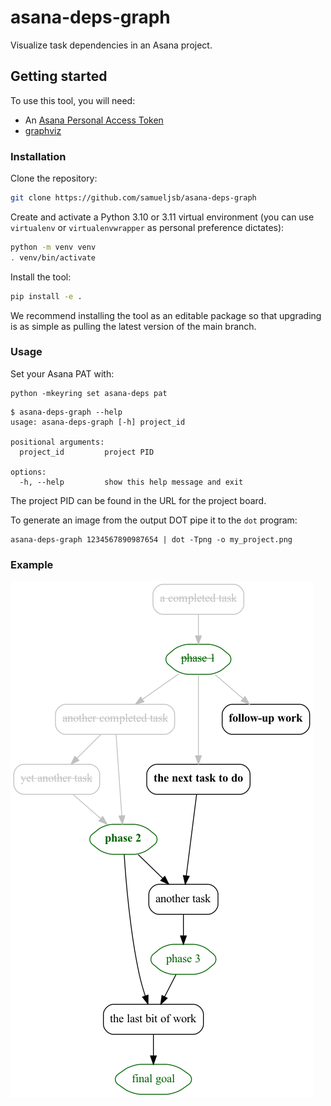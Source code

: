 # asana-deps-graph

Visualize task dependencies in an Asana project.

## Getting started

To use this tool, you will need:

- An [Asana Personal Access Token](https://developers.asana.com/docs/quick-start#get-a-personal-access-token)
- [graphviz](https://graphviz.org/download/)

### Installation

Clone the repository:

```sh
git clone https://github.com/samueljsb/asana-deps-graph
```

Create and activate a Python 3.10 or 3.11 virtual environment (you can use
`virtualenv` or `virtualenvwrapper` as personal preference dictates):

```sh
python -m venv venv
. venv/bin/activate
```

Install the tool:

```sh
pip install -e .
```

We recommend installing the tool as an editable package so that upgrading is as
simple as pulling the latest version of the main branch.

### Usage

Set your Asana PAT with:

```shell
python -mkeyring set asana-deps pat
```

```console
$ asana-deps-graph --help
usage: asana-deps-graph [-h] project_id

positional arguments:
  project_id         project PID

options:
  -h, --help         show this help message and exit
```

The project PID can be found in the URL for the project board.

To generate an image from the output DOT pipe it to the `dot` program:

```shell
asana-deps-graph 1234567890987654 | dot -Tpng -o my_project.png
```

### Example

![an example project graph](example.png)
